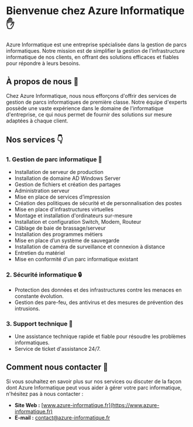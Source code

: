 # Bienvenue chez Azure Informatique :raised_hand:

Azure Informatique est une entreprise spécialisée dans la gestion de parcs informatiques. Notre mission est de simplifier la gestion de l'infrastructure informatique de nos clients, en offrant des solutions efficaces et fiables pour répondre à leurs besoins.

## À propos de nous :pushpin:

Chez Azure Informatique, nous nous efforçons d'offrir des services de gestion de parcs informatiques de première classe. Notre équipe d'experts possède une vaste expérience dans le domaine de l'informatique d'entreprise, ce qui nous permet de fournir des solutions sur mesure adaptées à chaque client.

## Nos services :point_down:

### 1. Gestion de parc informatique :eyes:
   - Installation de serveur de production
   - Installation de domaine AD Windows Server
   - Gestion de fichiers et création des partages
   - Administration serveur
   - Mise en place de services d’impression
   - Création des politiques de sécurité et de personnalisation des postes
   - Mise en place d'infrastructures virtuelles
   - Montage et installation d'ordinateurs sur-mesure
   - Installation et configuration Switch, Modem, Routeur
   - Câblage de baie de brassage/serveur
   - Installation des programmes métiers
   - Mise en place d’un système de sauvegarde
   - Installation de caméra de surveillance et connexion à distance
   - Entretien du matériel
   - Mise en conformité d'un parc informatique existant

### 2. Sécurité informatique :lock:
   - Protection des données et des infrastructures contre les menaces en constante évolution.
   - Gestion des pare-feu, des antivirus et des mesures de prévention des intrusions.

### 3. Support technique :wrench:
   - Une assistance technique rapide et fiable pour résoudre les problèmes informatiques.
   - Service de ticket d'assistance 24/7.

## Comment nous contacter :email:

Si vous souhaitez en savoir plus sur nos services ou discuter de la façon dont Azure Informatique peut vous aider à gérer votre parc informatique, n'hésitez pas à nous contacter :

- **Site Web :** [www.azure-informatique.fr](https://www.azure-informatique.fr)
- **E-mail :** contact@azure-informatique.fr
